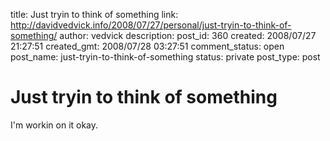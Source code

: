 title: Just tryin to think of something
link: http://davidvedvick.info/2008/07/27/personal/just-tryin-to-think-of-something/
author: vedvick
description: 
post_id: 360
created: 2008/07/27 21:27:51
created_gmt: 2008/07/28 03:27:51
comment_status: open
post_name: just-tryin-to-think-of-something
status: private
post_type: post

# Just tryin to think of something

I'm workin on it okay.